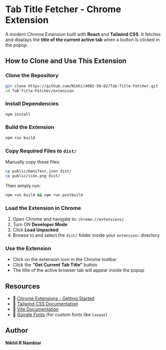 # Tab Title Fetcher - Chrome Extension

A modern Chrome Extension built with **React** and **Tailwind CSS**. It fetches and displays the **title of the current active tab** when a button is clicked in the popup.

## How to Clone and Use This Extension

### Clone the Repository

```bash
git clone https://github.com/Nikhil4002-50-82/Tab-Title-Fetcher.git
cd Tab-Title-Fetcher/extension
````

### Install Dependencies

```bash
npm install
```

### Build the Extension

```bash
npm run build
```

### Copy Required Files to `dist/`

Manually copy these files:

```bash
cp public/manifest.json dist/
cp public/icon.png dist/
```

Then simply run:

```bash
npm run build && npm run postbuild
```

### Load the Extension in Chrome

1. Open Chrome and navigate to: `chrome://extensions/`
2. Turn ON **Developer Mode**
3. Click **Load Unpacked**
4. Browse to and select the `dist/` folder inside your `extension/` directory

### Use the Extension

* Click on the extension icon in the Chrome toolbar
* Click the **“Get Current Tab Title”** button
* The title of the active browser tab will appear inside the popup

## Resources

* 🔗 [Chrome Extensions - Getting Started](https://developer.chrome.com/docs/extensions/mv3/getstarted/)
* 🔗 [Tailwind CSS Documentation](https://tailwindcss.com/docs)
* 🔗 [Vite Documentation](https://vitejs.dev/guide/)
* 🔗 [Google Fonts](https://fonts.google.com/) (for custom fonts like `Caveat`)

## Author

**Nikhil R Nambiar**
